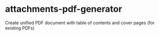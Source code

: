 # attachments-pdf-generator
Create unified PDF document with table of contents and cover pages (for existing PDFs)
